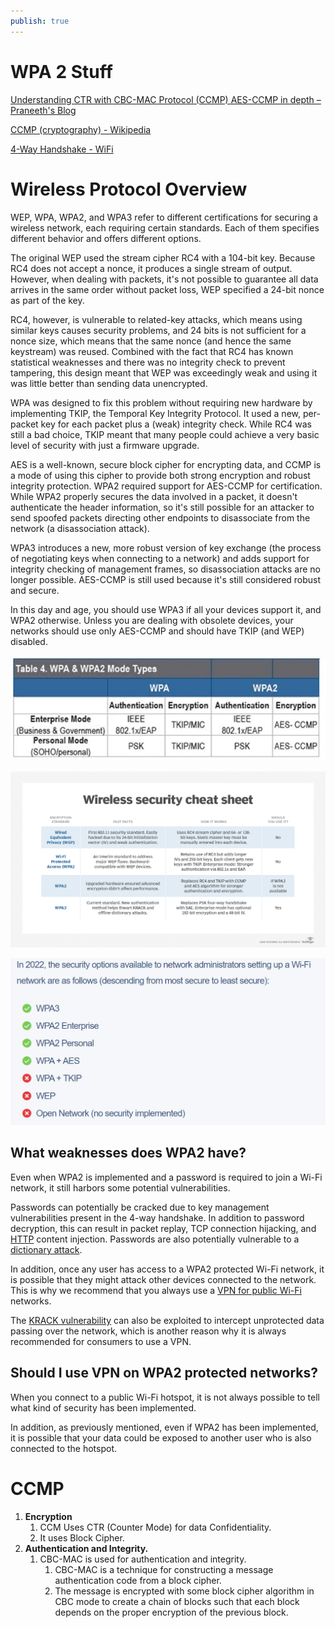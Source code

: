 ```yaml
---
publish: true
---
```

# WPA 2 Stuff

[Understanding CTR with CBC-MAC Protocol (CCMP) AES-CCMP in depth – Praneeth's Blog](https://praneethwifi.in/2020/05/02/ctr-with-cbc-mac-protocol-ccmp-aes-ccmp/) 

[CCMP (cryptography) - Wikipedia](https://en.wikipedia.org/wiki/CCMP_%28cryptography%29) 

[4-Way Handshake - WiFi](https://www.wifi-professionals.com/2019/01/4-way-handshake) 

# Wireless Protocol Overview

WEP, WPA, WPA2, and WPA3 refer to different certifications for securing a wireless network, each requiring certain standards. Each of them specifies different behavior and offers different options.

The original WEP used the stream cipher RC4 with a 104-bit key. Because RC4 does not accept a nonce, it produces a single stream of output. However, when dealing with packets, it's not possible to guarantee all data arrives in the same order without packet loss, WEP specified a 24-bit nonce as part of the key.

RC4, however, is vulnerable to related-key attacks, which means using similar keys causes security problems, and 24 bits is not sufficient for a nonce size, which means that the same nonce (and hence the same keystream) was reused. Combined with the fact that RC4 has known statistical weaknesses and there was no integrity check to prevent tampering, this design meant that WEP was exceedingly weak and using it was little better than sending data unencrypted.

WPA was designed to fix this problem without requiring new hardware by implementing TKIP, the Temporal Key Integrity Protocol. It used a new, per-packet key for each packet plus a (weak) integrity check. While RC4 was still a bad choice, TKIP meant that many people could achieve a very basic level of security with just a firmware upgrade.

AES is a well-known, secure block cipher for encrypting data, and CCMP is a mode of using this cipher to provide both strong encryption and robust integrity protection. WPA2 required support for AES-CCMP for certification. While WPA2 properly secures the data involved in a packet, it doesn't authenticate the header information, so it's still possible for an attacker to send spoofed packets directing other endpoints to disassociate from the network (a disassociation attack).

WPA3 introduces a new, more robust version of key exchange (the process of negotiating keys when connecting to a network) and adds support for integrity checking of management frames, so disassociation attacks are no longer possible. AES-CCMP is still used because it's still considered robust and secure.

In this day and age, you should use WPA3 if all your devices support it, and WPA2 otherwise. Unless you are dealing with obsolete devices, your networks should use only AES-CCMP and should have TKIP (and WEP) disabled.

![Untitled](WPA%202%20Stuff/Untitled.png)

![nse-7141466639241786672-7864.png](WPA%202%20Stuff/nse-7141466639241786672-7864.png)

![Untitled](WPA%202%20Stuff/Untitled%201.png)

## What weaknesses does WPA2 have?

Even when WPA2 is implemented and a password is required to join a Wi-Fi network, it still harbors some potential vulnerabilities.

Passwords can potentially be cracked due to key management vulnerabilities present in the 4-way handshake. In addition to password decryption, this can result in packet replay, TCP connection hijacking, and [HTTP](https://proprivacy.com/guides/https-explained) content injection. Passwords are also potentially vulnerable to a [dictionary attack](https://en.wikipedia.org/wiki/Dictionary_attack).

In addition, once any user has access to a WPA2 protected Wi-Fi network, it is possible that they might attack other devices connected to the network. This is why we recommend that you always use a [VPN for public Wi-Fi](https://proprivacy.com/vpn/comparison/best-vpn-wifi-hotspot) networks.

The [KRACK vulnerability](https://en.wikipedia.org/wiki/KRACK) can also be exploited to intercept unprotected data passing over the network, which is another reason why it is always recommended for consumers to use a VPN.

## Should I use VPN on WPA2 protected networks?

When you connect to a public Wi-Fi hotspot, it is not always possible to tell what kind of security has been implemented.

In addition, as previously mentioned, even if WPA2 has been implemented, it is possible that your data could be exposed to another user who is also connected to the hotspot.

# CCMP

1. **Encryption**
    1. CCM Uses CTR (Counter Mode) for data Confidentiality.
    2. It uses Block Cipher.
2. **Authentication and Integrity.**
    1. CBC-MAC is used for authentication and integrity.
        1. CBC-MAC is a technique for constructing a message authentication code from a block cipher.
        2. The message is encrypted with some block cipher algorithm in CBC mode to create a chain of blocks such that each block depends on the proper encryption of the previous block.